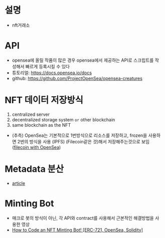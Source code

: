# 설명
- nft거래소

# API
- opensea에 올릴 작품이 많은 경우 opensea에서 제공하는 API로 스크립트를 작성해서
빠르게 등록시킬 수 있다
- 튜토리얼: https://docs.opensea.io/docs
- github: https://github.com/ProjectOpenSea/opensea-creatures

# NFT 데이터 저장방식
1. centralized server
2. decentralized storage system `or` other blockchain
3. same blockchain as the NFT
- (추측) OpenSea는 기본적으로 1번방식으로 리소스를 저장하고, frozen을 사용하면 2번의 방식을 사용 (IPFS) (Filecoin같은 것)해서 저장해주는것으로 보임 ([filecoin with OpenSea](https://filecoin.io/blog/posts/opensea-decentralizes-and-persists-nft-storage-with-ipfs-and-filecoin/))

# Metadata 분산
- [article](https://opensea.io/blog/announcements/decentralizing-nft-metadata-on-opensea/)

# Minting Bot
- 매크로 봇의 방식이 아닌, 각 API와 contract를 사용해서 근본적인 해결방법을 사용한 영상
- [How to Code an NFT Minting Bot! [ERC-721, OpenSea, Solidity]](https://www.youtube.com/watch?v=94kkXt3AoNA)

